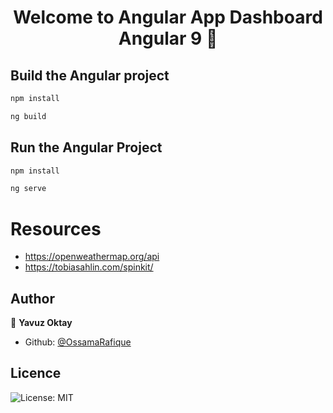 <h1 align="center">Welcome to Angular App Dashboard Angular 9 👋</h1>

## Build the Angular project

```sh
npm install
```

```sh
ng build
```

## Run the Angular Project

```sh
npm install
```

```sh
ng serve
```

# Resources

- https://openweathermap.org/api
- https://tobiasahlin.com/spinkit/

## Author

👤 **Yavuz Oktay**

- Github: [@OssamaRafique](https://github.com/yavuzoktay)

## Licence

<p>
    <img alt="License: MIT" src="https://img.shields.io/badge/License-MIT-yellow.svg" />
</p>
